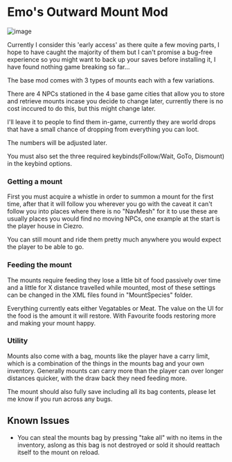 # Emo's Outward Mount Mod

![image](https://user-images.githubusercontent.com/3288858/175751166-ab3d6da0-a3a6-4aa6-880d-aa6197d8a627.png)



Currently I consider this 'early access' as there quite a few moving parts, I hope to have caught the majority of them but I can't promise a bug-free experience so you might want to back up your saves before installing it, I have found nothing game breaking so far...

The base mod comes with 3 types of mounts each with a few variations. 

There are 4 NPCs stationed in the 4 base game cities that allow you to store and retrieve mounts incase you decide to change later, currently there is no cost inccured to do this, but this might change later.

I'll leave it to people to find them in-game, currently they are world drops that have a small chance of dropping from everything you can loot.

The numbers will be adjusted later.

You must also set the three required keybinds(Follow/Wait, GoTo, Dismount) in the keybind options.


### Getting a mount

First you must acquire a whistle in order to summon a mount for the first time, after that it will follow you wherever you go with the caveat it can't follow you into places where there is no "NavMesh" for it to use these are usually places you would find no moving NPCs, one example at the start is the player house in Ciezro. 

You can still mount and ride them pretty much anywhere you would expect the player to be able to go.

### Feeding the mount

The mounts require feeding they lose a little bit of food passively over time and a little for X distance travelled while mounted, most of these settings can be changed in the XML files found in "MountSpecies" folder. 

Everything currently eats either Vegatables or Meat. The value on the UI for the food is the amount it will restore. With Favourite foods restoring more and making your mount happy.


### Utility
Mounts also come with a bag, mounts like the player have a carry limit, which is a combination of the things in the mounts bag and your own inventory. 
Generally mounts can carry more than the player can over longer distances quicker, with the draw back they need feeding more. 

The mount should also fully save including all its bag contents, please let me know if you run across any bugs.




## Known Issues
- You can steal the mounts bag by pressing "take all" with no items in the inventory, aslong as this bag is not destroyed or sold it should reattach itself to the mount on reload.
